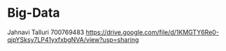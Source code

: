 # Big-Data
Jahnavi Talluri
700769483
https://drive.google.com/file/d/1KMGTY6Re0-qjpYSksy7LP41yxfxbgNVA/view?usp=sharing
